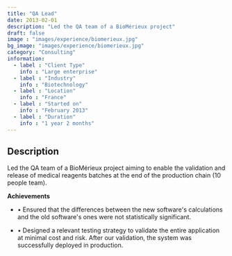 ```yaml
---
title: "QA Lead"
date: 2013-02-01
description: "Led the QA team of a BioMérieux project"
draft: false
image : "images/experience/biomerieux.jpg"
bg_image: "images/experience/biomerieux.jpg"
category: "Consulting"
information:
  - label : "Client Type"
    info : "Large enterprise"
  - label : "Industry"
    info : "Biotechnology"  
  - label : "Location"
    info : "France"
  - label : "Started on"
    info : "February 2013"
  - label : "Duration"
    info : "1 year 2 months"
---
```


## Description

Led the QA team of a BioMérieux project aiming to enable the validation and release of medical reagents batches at the end of the production chain (10 people team).

**Achievements**
- • Ensured that the differences between the new software's calculations and the old software's ones were not statistically significant.

- • Designed a relevant testing strategy to validate the entire application at minimal cost and risk. After our validation, the system was successfully deployed in production.
